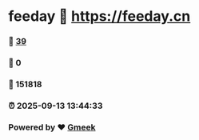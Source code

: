 # feeday :link: https://feeday.cn 
### :page_facing_up: [39](https://feeday.cn/tag.html) 
### :speech_balloon: 0 
### :hibiscus: 151818 
### :alarm_clock: 2025-09-13 13:44:33 
### Powered by :heart: [Gmeek](https://github.com/Meekdai/Gmeek)
